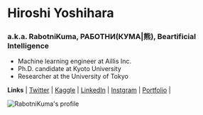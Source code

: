 # Hiroshi Yoshihara
### a.k.a. RabotniKuma, РАБОТНИ(КУМА|熊), Beartificial Intelligence
- Machine learning engineer at Aillis Inc.
- Ph.D. candidate at Kyoto University
- Researcher at the University of Tokyo

**Links** 
| [Twitter](https://twitter.com/analokmaus) 
| [Kaggle](https://www.kaggle.com/analokamus) 
| [LinkedIn](https://www.linkedin.com/in/hiroshi-yoshihara-620421185/) 
| [Instgram](https://www.instagram.com/analokmaus/) 
| [Portfolio](https://analokmaus.github.io/AboutMe/) |

![RabotniKuma's profile](https://github-readme-stats.vercel.app/api?username=analokmaus&count_private=true)
